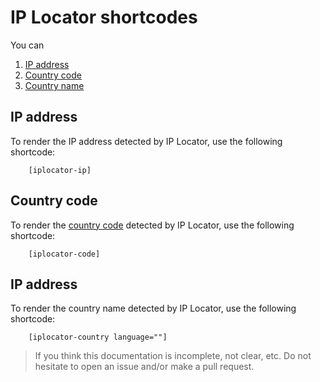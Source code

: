 # IP Locator shortcodes

You can

1. [IP address](#ip-address)
2. [Country code](#country-code)
3. [Country name](#country-name)


## IP address

To render the IP address detected by IP Locator, use the following shortcode:

```
    [iplocator-ip]
```

## Country code

To render the [country code](/COUNTRYCODES.md) detected by IP Locator, use the following shortcode:

```
    [iplocator-code]
```

## IP address

To render the country name detected by IP Locator, use the following shortcode:

```
    [iplocator-country language=""]
```





> If you think this documentation is incomplete, not clear, etc. Do not hesitate to open an issue and/or make a pull request.